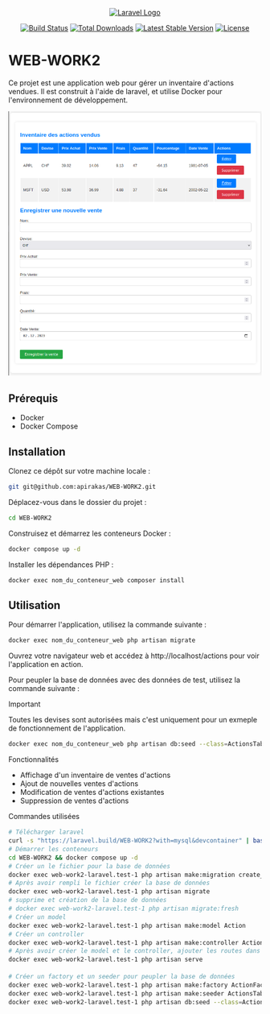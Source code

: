 <p align="center"><a href="https://laravel.com" target="_blank"><img src="https://raw.githubusercontent.com/laravel/art/master/logo-lockup/5%20SVG/2%20CMYK/1%20Full%20Color/laravel-logolockup-cmyk-red.svg" width="400" alt="Laravel Logo"></a></p>

<p align="center">
<a href="https://github.com/laravel/framework/actions"><img src="https://github.com/laravel/framework/workflows/tests/badge.svg" alt="Build Status"></a>
<a href="https://packagist.org/packages/laravel/framework"><img src="https://img.shields.io/packagist/dt/laravel/framework" alt="Total Downloads"></a>
<a href="https://packagist.org/packages/laravel/framework"><img src="https://img.shields.io/packagist/v/laravel/framework" alt="Latest Stable Version"></a>
<a href="https://packagist.org/packages/laravel/framework"><img src="https://img.shields.io/packagist/l/laravel/framework" alt="License"></a>
</p>

# WEB-WORK2

Ce projet est une application web pour gérer un inventaire d'actions vendues. Il est construit à l'aide de laravel, et utilise Docker pour l'environnement de développement.

<img src="img/preview.png" alt="website screenshot">

## Prérequis

- Docker
- Docker Compose

## Installation

Clonez ce dépôt sur votre machine locale :

```bash
git git@github.com:apirakas/WEB-WORK2.git
```

Déplacez-vous dans le dossier du projet :

```bash
cd WEB-WORK2
```

Construisez et démarrez les conteneurs Docker :

```bash
docker compose up -d
```

Installer les dépendances PHP :

```bash
docker exec nom_du_conteneur_web composer install
```

## Utilisation

Pour démarrer l'application, utilisez la commande suivante :

```bash
docker exec nom_du_conteneur_web php artisan migrate
```
Ouvrez votre navigateur web et accédez à http://localhost/actions pour voir l'application en action.


Pour peupler la base de données avec des données de test, utilisez la commande suivante :
> [!IMPORTANT]
> Toutes les devises sont autorisées mais c'est uniquement pour un exmeple de fonctionnement de l'application.

```bash
docker exec nom_du_conteneur_web php artisan db:seed --class=ActionsTableSeeder
```

Fonctionnalités
- Affichage d'un inventaire de ventes d'actions
- Ajout de nouvelles ventes d'actions
- Modification de ventes d'actions existantes
- Suppression de ventes d'actions

Commandes utilisées
```bash
# Télécharger laravel
curl -s "https://laravel.build/WEB-WORK2?with=mysql&devcontainer" | bash
# Démarrer les conteneurs
cd WEB-WORK2 && docker compose up -d
# Créer un le fichier pour la base de données
docker exec web-work2-laravel.test-1 php artisan make:migration create_actions_table
# Après avoir rempli le fichier créer la base de données
docker exec web-work2-laravel.test-1 php artisan migrate
# supprime et création de la base de données
# docker exec web-work2-laravel.test-1 php artisan migrate:fresh
# Créer un model
docker exec web-work2-laravel.test-1 php artisan make:model Action
# Créer un controller
docker exec web-work2-laravel.test-1 php artisan make:controller ActionController
# Après avoir créer le model et le controller, ajouter les routes dans le fichier web.php puis lancez le serveur
docker exec web-work2-laravel.test-1 php artisan serve

# Créer un factory et un seeder pour peupler la base de données
docker exec web-work2-laravel.test-1 php artisan make:factory ActionFactory --model=Action
docker exec web-work2-laravel.test-1 php artisan make:seeder ActionsTableSeeder
docker exec web-work2-laravel.test-1 php artisan db:seed --class=ActionsTableSeeder
```




